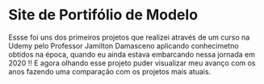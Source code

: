 # Site de Portifólio de Modelo

Essse foi uns dos primeiros projetos que realizei através de um curso na Udemy pelo Professor Jamilton Damasceno aplicando conhecimetno obtidos na época, quando eu ainda estava embarcando nessa jornada em 2020 !! E agora olhando esse projeto puder visualizar meu avanço com os anos  fazendo uma comparação com os projetos mais atuais. 


